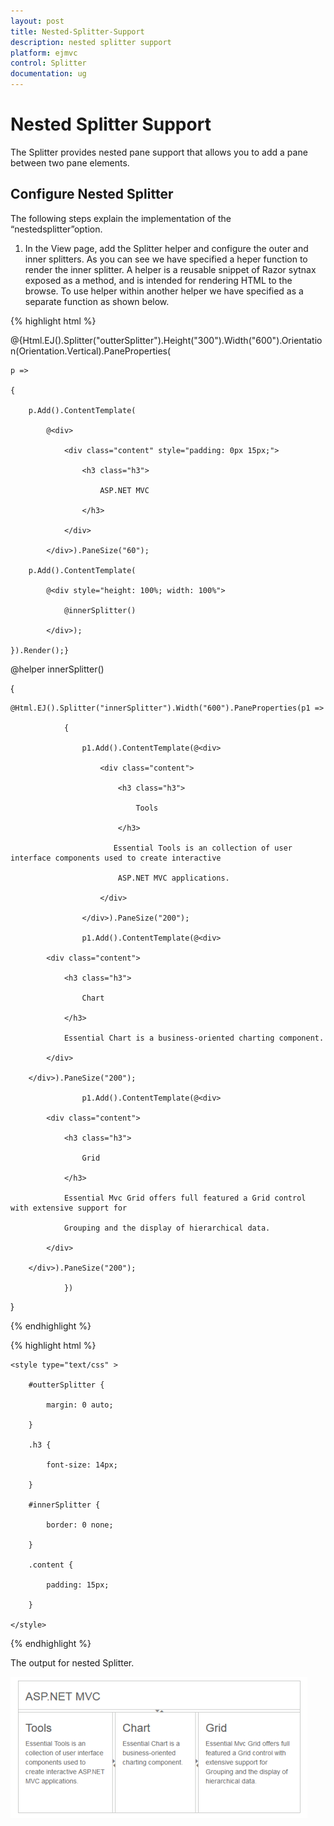 ```yaml
---
layout: post
title: Nested-Splitter-Support
description: nested splitter support
platform: ejmvc
control: Splitter
documentation: ug
---
```


# Nested Splitter Support

The Splitter provides nested pane support that allows you to add a pane between two pane elements.

## Configure Nested Splitter

The following steps explain the implementation of the “nestedsplitter”option.

1. In the View page, add the Splitter helper and configure the outer and inner splitters. As you can see we have specified a heper function to render the inner splitter. A helper is a reusable snippet of Razor sytnax exposed as a method, and is intended for rendering HTML to the browse. To use helper within another helper we have specified as a separate function as shown below.





{% highlight html %}



@{Html.EJ().Splitter("outterSplitter").Height("300").Width("600").Orientation(Orientation.Vertical).PaneProperties(

    p =>

    {

        p.Add().ContentTemplate(

            @<div>

                <div class="content" style="padding: 0px 15px;">

                    <h3 class="h3">

                        ASP.NET MVC

                    </h3>

                </div>

            </div>).PaneSize("60");

        p.Add().ContentTemplate(

            @<div style="height: 100%; width: 100%">

                @innerSplitter()

            </div>);

    }).Render();}



@helper innerSplitter()

{

    @Html.EJ().Splitter("innerSplitter").Width("600").PaneProperties(p1 =>

                {

                    p1.Add().ContentTemplate(@<div>

                        <div class="content">

                            <h3 class="h3">

                                Tools

                            </h3>

                           Essential Tools is an collection of user interface components used to create interactive

                            ASP.NET MVC applications.

                        </div>

                    </div>).PaneSize("200");

                    p1.Add().ContentTemplate(@<div>

            <div class="content">

                <h3 class="h3">

                    Chart

                </h3>

                Essential Chart is a business-oriented charting component.

            </div>

        </div>).PaneSize("200");

                    p1.Add().ContentTemplate(@<div>

            <div class="content">

                <h3 class="h3">

                    Grid

                </h3>

                Essential Mvc Grid offers full featured a Grid control with extensive support for

                Grouping and the display of hierarchical data.

            </div>

        </div>).PaneSize("200");

                })

}

{% endhighlight %}

{% highlight html %}



    <style type="text/css" >

        #outterSplitter {

            margin: 0 auto;

        }

        .h3 {

            font-size: 14px;

        }

        #innerSplitter {

            border: 0 none;

        }

        .content {

            padding: 15px;

        }

    </style>



{% endhighlight %}

The output for nested Splitter.



![](Nested-Splitter-Support_images/Nested-Splitter-Support_img1.png)



